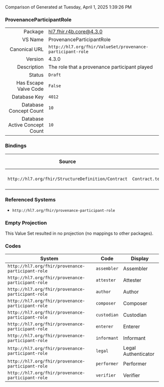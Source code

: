 Comparison of 
Generated at Tuesday, April 1, 2025 1:39:26 PM

### ProvenanceParticipantRole

|      |     |
| ---: | --- |
| Package | hl7.fhir.r4b.core@4.3.0 |
| VS Name | ProvenanceParticipantRole |
| Canonical URL | `http://hl7.org/fhir/ValueSet/provenance-participant-role` |
| Version | 4.3.0 |
| Description | The role that a provenance participant played |
| Status | `Draft` |
| Has Escape Valve Code | `False` |
| Database Key | `4012` |
| Database Concept Count | `10` |
| Database Active Concept Count | `10` |
### Bindings

| Source | Element | Binding | Strength | Element Short |
| ------ | ------- | ------- | -------- | ------------- |
| `http://hl7.org/fhir/StructureDefinition/Contract` | `Contract.term.action.performerRole` | `http://hl7.org/fhir/ValueSet/provenance-participant-role` | `Example` | Competency of the performer |

### Referenced Systems

* `http://hl7.org/fhir/provenance-participant-role`
### Empty Projection

This Value Set resulted in no projection (no mappings to other packages).

### Codes

| System | Code | Display |
| ------ | ---- | ------- |
| `http://hl7.org/fhir/provenance-participant-role` | `assembler` | Assembler |
| `http://hl7.org/fhir/provenance-participant-role` | `attester` | Attester |
| `http://hl7.org/fhir/provenance-participant-role` | `author` | Author |
| `http://hl7.org/fhir/provenance-participant-role` | `composer` | Composer |
| `http://hl7.org/fhir/provenance-participant-role` | `custodian` | Custodian |
| `http://hl7.org/fhir/provenance-participant-role` | `enterer` | Enterer |
| `http://hl7.org/fhir/provenance-participant-role` | `informant` | Informant |
| `http://hl7.org/fhir/provenance-participant-role` | `legal` | Legal Authenticator |
| `http://hl7.org/fhir/provenance-participant-role` | `performer` | Performer |
| `http://hl7.org/fhir/provenance-participant-role` | `verifier` | Verifier |
